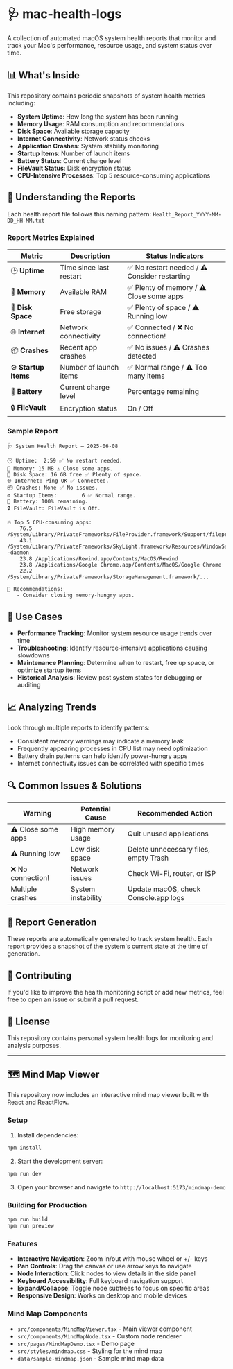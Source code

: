 # 🩺 mac-health-logs

A collection of automated macOS system health reports that monitor and track your Mac's performance, resource usage, and system status over time.

## 📊 What's Inside

This repository contains periodic snapshots of system health metrics including:

- **System Uptime**: How long the system has been running
- **Memory Usage**: RAM consumption and recommendations
- **Disk Space**: Available storage capacity
- **Internet Connectivity**: Network status checks
- **Application Crashes**: System stability monitoring
- **Startup Items**: Number of launch items
- **Battery Status**: Current charge level
- **FileVault Status**: Disk encryption status
- **CPU-Intensive Processes**: Top 5 resource-consuming applications

## 📖 Understanding the Reports

Each health report file follows this naming pattern: `Health_Report_YYYY-MM-DD_HH-MM.txt`

### Report Metrics Explained

| Metric | Description | Status Indicators |
|--------|-------------|-------------------|
| 🕒 **Uptime** | Time since last restart | ✅ No restart needed / ⚠️ Consider restarting |
| 🧠 **Memory** | Available RAM | ✅ Plenty of memory / ⚠️ Close some apps |
| 💾 **Disk Space** | Free storage | ✅ Plenty of space / ⚠️ Running low |
| 🌐 **Internet** | Network connectivity | ✅ Connected / ❌ No connection! |
| 📦 **Crashes** | Recent app crashes | ✅ No issues / ⚠️ Crashes detected |
| ⚙️ **Startup Items** | Number of launch items | ✅ Normal range / ⚠️ Too many items |
| 🔋 **Battery** | Current charge level | Percentage remaining |
| 🔒 **FileVault** | Encryption status | On / Off |

### Sample Report

```
🩺 System Health Report – 2025-06-08

🕒 Uptime:  2:59 ✅ No restart needed.
🧠 Memory: 15 MB ⚠️ Close some apps.
💾 Disk Space: 16 GB free ✅ Plenty of space.
🌐 Internet: Ping OK ✅ Connected.
📦 Crashes: None ✅ No issues.
⚙️ Startup Items:        6 ✅ Normal range.
🔋 Battery: 100% remaining.
🔒 FileVault: FileVault is Off.

🔥 Top 5 CPU-consuming apps:
    76.5 /System/Library/PrivateFrameworks/FileProvider.framework/Support/fileproviderd
    43.1 /System/Library/PrivateFrameworks/SkyLight.framework/Resources/WindowServer -daemon
    23.8 /Applications/Rewind.app/Contents/MacOS/Rewind
    23.8 /Applications/Google Chrome.app/Contents/MacOS/Google Chrome
    22.2 /System/Library/PrivateFrameworks/StorageManagement.framework/...

🎯 Recommendations:
   - Consider closing memory-hungry apps.
```

## 🎯 Use Cases

- **Performance Tracking**: Monitor system resource usage trends over time
- **Troubleshooting**: Identify resource-intensive applications causing slowdowns
- **Maintenance Planning**: Determine when to restart, free up space, or optimize startup items
- **Historical Analysis**: Review past system states for debugging or auditing

## 📈 Analyzing Trends

Look through multiple reports to identify patterns:
- Consistent memory warnings may indicate a memory leak
- Frequently appearing processes in CPU list may need optimization
- Battery drain patterns can help identify power-hungry apps
- Internet connectivity issues can be correlated with specific times

## 🔍 Common Issues & Solutions

| Warning | Potential Cause | Recommended Action |
|---------|----------------|-------------------|
| ⚠️ Close some apps | High memory usage | Quit unused applications |
| ⚠️ Running low | Low disk space | Delete unnecessary files, empty Trash |
| ❌ No connection! | Network issues | Check Wi-Fi, router, or ISP |
| Multiple crashes | System instability | Update macOS, check Console.app logs |

## 📝 Report Generation

These reports are automatically generated to track system health. Each report provides a snapshot of the system's current state at the time of generation.

## 🤝 Contributing

If you'd like to improve the health monitoring script or add new metrics, feel free to open an issue or submit a pull request.

## 📜 License

This repository contains personal system health logs for monitoring and analysis purposes.

---

## 🗺️ Mind Map Viewer

This repository now includes an interactive mind map viewer built with React and ReactFlow.

### Setup

1. Install dependencies:
```bash
npm install
```

2. Start the development server:
```bash
npm run dev
```

3. Open your browser and navigate to `http://localhost:5173/mindmap-demo`

### Building for Production

```bash
npm run build
npm run preview
```

### Features

- **Interactive Navigation**: Zoom in/out with mouse wheel or +/- keys
- **Pan Controls**: Drag the canvas or use arrow keys to navigate
- **Node Interaction**: Click nodes to view details in the side panel
- **Keyboard Accessibility**: Full keyboard navigation support
- **Expand/Collapse**: Toggle node subtrees to focus on specific areas
- **Responsive Design**: Works on desktop and mobile devices

### Mind Map Components

- `src/components/MindMapViewer.tsx` - Main viewer component
- `src/components/MindMapNode.tsx` - Custom node renderer
- `src/pages/MindMapDemo.tsx` - Demo page
- `src/styles/mindmap.css` - Styling for the mind map
- `data/sample-mindmap.json` - Sample mind map data
